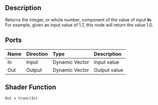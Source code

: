 ## Description

Returns the integer, or whole number, component of the value of input **In**. For example, given an input value of 1.7, this node will return the value 1.0.

## Ports

| Name        | Direction           | Type  | Description |
|:------------ |:-------------|:-----|:---|
| In      | Input | Dynamic Vector | Input value |
| Out | Output      |    Dynamic Vector | Output value |

## Shader Function

`Out = trunc(In)`